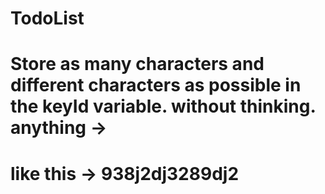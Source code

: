 # TodoList
# Store as many characters and different characters as possible in the keyId variable. without thinking. anything -> 
# like this -> 938j2dj3289dj2
